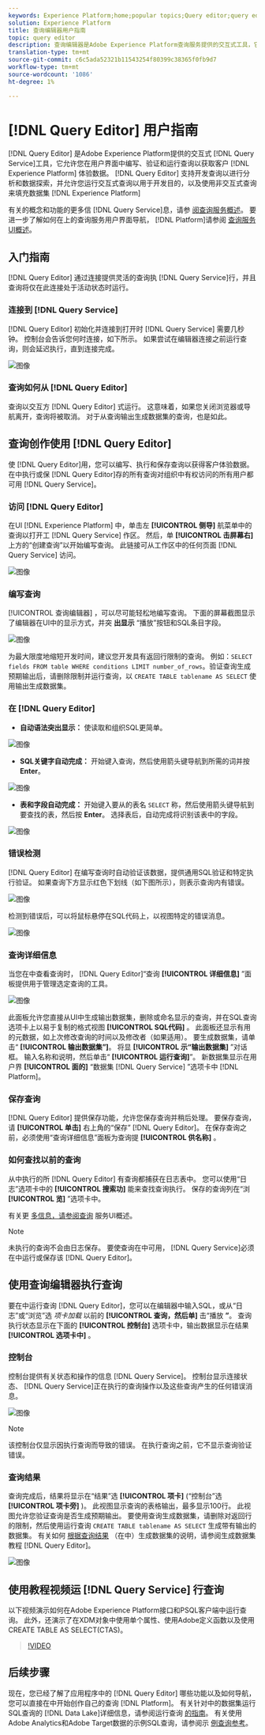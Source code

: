 ```yaml
---
keywords: Experience Platform;home;popular topics;Query editor;query editor
solution: Experience Platform
title: 查询编辑器用户指南
topic: query editor
description: 查询编辑器是Adobe Experience Platform查询服务提供的交互式工具，它允许您在Experience Platform用户界面中为客户体验数据编写、验证和运行查询。 查询编辑器支持开发分析和数据的查询，并允许您运行交互式查询以用于开发目的，以及运行非交互式查询以填充Experience Platform集。
translation-type: tm+mt
source-git-commit: c6c5ada52321b11543254f80399c38365f0fb9d7
workflow-type: tm+mt
source-wordcount: '1086'
ht-degree: 1%

---
```



# [!DNL Query Editor] 用户指南

[!DNL Query Editor] 是Adobe Experience Platform提供的交互式 [!DNL Query Service]工具，它允许您在用户界面中编写、验证和运行查询以获取客户 [!DNL Experience Platform] 体验数据。 [!DNL Query Editor] 支持开发查询以进行分析和数据探索，并允许您运行交互式查询以用于开发目的，以及使用非交互式查询来填充数据集 [!DNL Experience Platform]

有关的概念和功能的更多信 [!DNL Query Service]息，请参 [阅查询服务概述][query-service-overview]。 要进一步了解如何在上的查询服务用户界面导航， [!DNL Platform]请参阅 [查询服务UI概述][query-service-ui]。

## 入门指南

[!DNL Query Editor] 通过连接提供灵活的查询执 [!DNL Query Service]行，并且查询将仅在此连接处于活动状态时运行。

### 连接到 [!DNL Query Service]

[!DNL Query Editor] 初始化并连接到打开时 [!DNL Query Service] 需要几秒钟。 控制台会告诉您何时连接，如下所示。 如果尝试在编辑器连接之前运行查询，则会延迟执行，直到连接完成。

![图像](../images/queries/query-editor-overview/initializing-connection.png)

### 查询如何从 [!DNL Query Editor]

查询以交互方 [!DNL Query Editor] 式运行。 这意味着，如果您关闭浏览器或导航离开，查询将被取消。 对于从查询输出生成数据集的查询，也是如此。

## 查询创作使用 [!DNL Query Editor]

使 [!DNL Query Editor]用，您可以编写、执行和保存查询以获得客户体验数据。 在中执行或保 [!DNL Query Editor]存的所有查询对组织中有权访问的所有用户都可用 [!DNL Query Service]。

### 访问 [!DNL Query Editor]

在UI [!DNL Experience Platform] 中，单击左 **[!UICONTROL 侧导]** 航菜单中的查询以打开工 [!DNL Query Service] 作区。 然后，单 **[!UICONTROL 击屏幕右]** 上方的“创建查询”以开始编写查询。 此链接可从工作区中的任何页面 [!DNL Query Service] 访问。

![图像](../images/queries/query-editor-overview/create-query.png)

### 编写查询

[!UICONTROL 查询编辑器] ，可以尽可能轻松地编写查询。 下面的屏幕截图显示了编辑器在UI中的显示方式，并突 **出显示** “播放”按钮和SQL条目字段。

![图像](../images/queries/query-editor-overview/editor.png)

为最大限度地缩短开发时间，建议您开发具有返回行限制的查询。 例如：`SELECT fields FROM table WHERE conditions LIMIT number_of_rows`。验证查询生成预期输出后，请删除限制并运行查询，以 `CREATE TABLE tablename AS SELECT` 使用输出生成数据集。

### 在 [!DNL Query Editor]

- **自动语法突出显示：** 使读取和组织SQL更简单。

![图像](../images/queries/query-editor-overview/syntax-highlight.png)

- **SQL关键字自动完成：** 开始键入查询，然后使用箭头键导航到所需的词并按 **Enter**。

![图像](../images/queries/query-editor-overview/syntax-auto.png)

- **表和字段自动完成：** 开始键入要从的表名 `SELECT` 称，然后使用箭头键导航到要查找的表，然后按 **Enter**。 选择表后，自动完成将识别该表中的字段。

![图像](../images/queries/query-editor-overview/tables-auto.png)

### 错误检测

[!DNL Query Editor] 在编写查询时自动验证该数据，提供通用SQL验证和特定执行验证。 如果查询下方显示红色下划线（如下图所示），则表示查询内有错误。

![图像](../images/queries/query-editor-overview/syntax-error-highlight.png)

检测到错误后，可以将鼠标悬停在SQL代码上，以视图特定的错误消息。

![图像](../images/queries/query-editor-overview/linting-error.png)

### 查询详细信息

当您在中查看查询时， [!DNL Query Editor]“查询 **[!UICONTROL 详细信息]** ”面板提供用于管理选定查询的工具。

![图像](../images/queries/query-editor-overview/query-details.png)

此面板允许您直接从UI中生成输出数据集，删除或命名显示的查询，并在SQL查询选项卡上以易于复制的格式视图 **[!UICONTROL SQL代码]** 。 此面板还显示有用的元数据，如上次修改查询的时间以及修改者（如果适用）。 要生成数据集，请单击“ **[!UICONTROL 输出数据集”]**。 将显 **[!UICONTROL 示“输出数据集]** ”对话框。 输入名称和说明，然后单击“ **[!UICONTROL 运行查询]**”。 新数据集显示在用户界 **[!UICONTROL 面的]** “数据集 [!DNL Query Service] ”选项卡中 [!DNL Platform]。

### 保存查询

[!DNL Query Editor] 提供保存功能，允许您保存查询并稍后处理。 要保存查询，请 **[!UICONTROL 单击]** 右上角的“保存” [!DNL Query Editor]。 在保存查询之前，必须使用“查询详细信息”面板为查询提 **[!UICONTROL 供名称]** 。

### 如何查找以前的查询

从中执行的所 [!DNL Query Editor] 有查询都捕获在日志表中。 您可以使用“日志”选项卡中的 **[!UICONTROL 搜索功]** 能来查找查询执行。 保存的查询列在“浏 **[!UICONTROL 览]** ”选项卡中。

有关更 [多信息，请参阅查询][query-service-ui] 服务UI概述。

>[!NOTE]
>
>未执行的查询不会由日志保存。 要使查询在中可用， [!DNL Query Service]必须在中运行或保存该 [!DNL Query Editor]。

## 使用查询编辑器执行查询

要在中运行查询 [!DNL Query Editor]，您可以在编辑器中输入SQL，或从“日志”或“浏览”选 *项卡加载* 以前的 **[!UICONTROL 查询，然后单]** 击“播放 **”**。 查询执行状态显示在下面的 **[!UICONTROL 控制台]** 选项卡中，输出数据显示在结果 **[!UICONTROL 选项卡中]** 。

### 控制台

控制台提供有关状态和操作的信息 [!DNL Query Service]。 控制台显示连接状态、 [!DNL Query Service]正在执行的查询操作以及这些查询产生的任何错误消息。

![图像](../images/queries/query-editor-overview/console.png)

>[!NOTE]
>
>该控制台仅显示因执行查询而导致的错误。 在执行查询之前，它不显示查询验证错误。

### 查询结果

查询完成后，结果将显示在“结果”选 **[!UICONTROL 项卡]** (“控制台”选 **[!UICONTROL 项卡旁]** )。 此视图显示查询的表格输出，最多显示100行。 此视图允许您验证查询是否生成预期输出。 要使用查询生成数据集，请删除对返回行的限制，然后使用运行查询 `CREATE TABLE tablename AS SELECT` 生成带有输出的数据集。 有关如何 [根据查询结果][query-service-create-datasets] （在中）生成数据集的说明，请参阅生成数据集教程 [!DNL Query Editor]。

![图像](../images/queries/query-editor-overview/query-results.png)

## 使用教程视频运 [!DNL Query Service] 行查询

以下视频演示如何在Adobe Experience Platform接口和PSQL客户端中运行查询。 此外，还演示了在XDM对象中使用单个属性、使用Adobe定义函数以及使用CREATE TABLE AS SELECT(CTAS)。

>[!VIDEO](https://video.tv.adobe.com/v/29796?quality=12&learn=on)

## 后续步骤

现在，您已经了解了应用程序中的 [!DNL Query Editor] 哪些功能以及如何导航，您可以直接在中开始创作自己的查询 [!DNL Platform]。 有关针对中的数据集运行SQL查询的 [!DNL Data Lake]详细信息，请参阅运行查询 [的指南][query-service-running-queries]。 有关使用Adobe Analytics和Adobe Target数据的示例SQL查询，请参阅示 [例查询参考][query-service-sample-queries]。

[query-service-overview]: ../home.md
[query-service-ui]: overview.md
[query-service-running-queries]: ../creating-queries/creating-queries.md
[query-service-sample-queries]: ../sample-queries/overview.md
[query-service-create-datasets]: ../creating-queries/create-datasets.md
